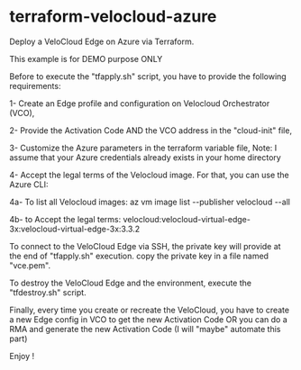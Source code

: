 # terraform-velocloud-azure

Deploy a VeloCloud Edge on Azure via Terraform.

This example is for DEMO purpose ONLY

Before to execute the "tfapply.sh" script, you have to provide the following requirements:

1- Create an Edge profile and configuration on Velocloud Orchestrator (VCO),

2- Provide the Activation Code AND the VCO address in the "cloud-init" file,

3- Customize the Azure parameters in the terraform variable file, Note: I assume that your Azure credentials already exists in your home directory

4- Accept the legal terms of the Velocloud image. For that, you can use the Azure CLI:

4a- To list all Velocloud images: az vm image list --publisher velocloud --all

4b- to Accept the legal terms: velocloud:velocloud-virtual-edge-3x:velocloud-virtual-edge-3x:3.3.2 


To connect to the VeloCloud Edge via SSH, the private key will provide at the end of "tfapply.sh" execution. copy the private key in a file named "vce.pem".

To destroy the VeloCloud Edge and the environment, execute the "tfdestroy.sh" script.

Finally, every time you create or recreate the VeloCloud, you have to create a new Edge config in VCO to get the new Activation Code OR you can do a RMA and generate the new Activation Code (I will "maybe" automate this part)

Enjoy !
